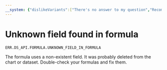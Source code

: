 ```yaml
---
__system: {"dislikeVariants":["There's no answer to my question","Recommendations aren't helpful","Content does not match the title","Other"]}
---
```

# Unknown field found in formula

`ERR.DS_API.FORMULA.UNKNOWN_FIELD_IN_FORMULA`

The formula uses a non-existent field.
It was probably deleted from the chart or dataset.
Double-check your formulas and fix them.

